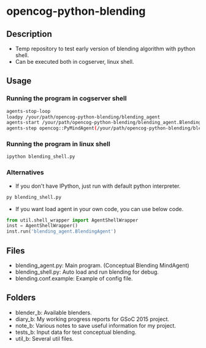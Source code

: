 # opencog-python-blending
## Description
* Temp repository to test early version of blending algorithm with python shell.
* Can be executed both in cogserver, linux shell.

## Usage
### Running the program in cogserver shell
```bash
agents-stop-loop
loadpy /your/path/opencog-python-blending/blending_agent
agents-start /your/path/opencog-python-blending/blending_agent.BlendingAgent
agents-step opencog::PyMindAgent(/your/path/opencog-python-blending/blending_agent.BlendingAgent)
```
### Running the program in linux shell
```bash
ipython blending_shell.py
```
### Alternatives
* If you don't have IPython, just run with default python interpreter.
```bash
py blending_shell.py
```
* If you want load agent in your own code, you can use below code.
```python
from util.shell_wrapper import AgentShellWrapper
inst = AgentShellWrapper()
inst.run('blending_agent.BlendingAgent')
```

## Files
* blending_agent.py: Main program. (Conceptual Blending MindAgent)
* blending_shell.py: Auto load and run blending for debug.
* blending.conf.example: Example of config file.

## Folders
* blender_b: Available blenders.
* diary_b: My working progress reports for GSoC 2015 project.
* note_b: Various notes to save useful information for my project.
* tests_b: Input data for test conceptual blending.
* util_b: Several util files.